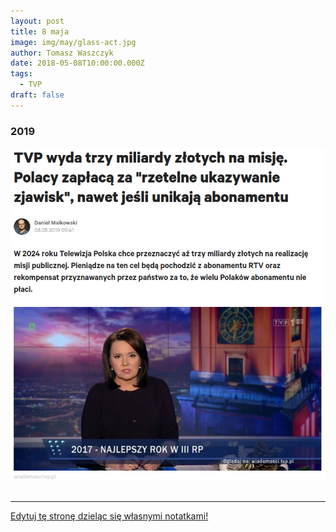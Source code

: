 ```yaml
---
layout: post
title: 8 maja
image: img/may/glass-act.jpg
author: Tomasz Waszczyk
date: 2018-05-08T10:00:00.000Z
tags:
  - TVP
draft: false
---
```


### 2019

<img src="./img/may/maikowski.png"/><br><br>

---

<a href="https://github.com/TomaszWaszczyk/historia.waszczyk.com/edit/master/src/content/may-8.md" target="_blank">Edytuj tę stronę dzieląc się własnymi notatkami!</a>
